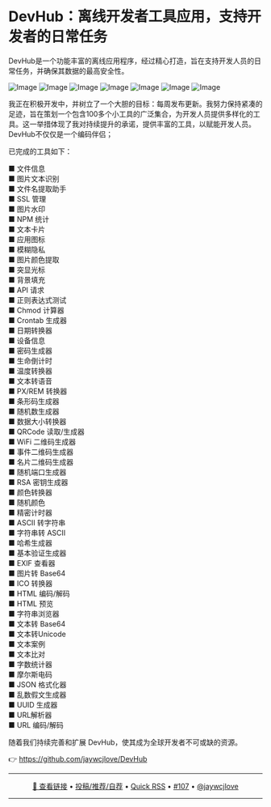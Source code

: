 DevHub：离线开发者工具应用，支持开发者的日常任务
===

DevHub是一个功能丰富的离线应用程序，经过精心打造，旨在支持开发人员的日常任务，并确保其数据的最高安全性。

![Image](https://github.com/user-attachments/assets/eff7b117-c4ef-4a25-a987-bdc4fdf233f9)
![Image](https://github.com/user-attachments/assets/ca3fe647-d75e-4bb6-8056-9a6b7680fb71)
![Image](https://github.com/user-attachments/assets/1f70e38c-0766-43ff-a5e8-a7d03d8526e7)
![Image](https://github.com/user-attachments/assets/75cc8586-aa99-423e-a55e-5152cbf08d98)
![Image](https://github.com/user-attachments/assets/e6072caa-a581-443e-b60f-04da5a64c86e)
![Image](https://github.com/user-attachments/assets/d6b92319-4cd1-4516-9e72-88b39899bb01)
![Image](https://github.com/user-attachments/assets/6df805a6-e75e-4f7b-860d-0ac35a8d249a)

我正在积极开发中，并树立了一个大胆的目标：每周发布更新。我努力保持紧凑的足迹，旨在策划一个包含100多个小工具的广泛集合，为开发人员提供多样化的工具。这一举措体现了我对持续提升的承诺，提供丰富的工具，以赋能开发人员。DevHub不仅仅是一个编码伴侣；

已完成的工具如下：

■ 文件信息  
■ 图片文本识别  
■ 文件名提取助手  
■ SSL 管理  
■ 图片水印  
■ NPM 统计  
■ 文本卡片  
■ 应用图标  
■ 模糊隐私  
■ 图片颜色提取  
■ 突显光标  
■ 背景填充  
■ API 请求  
■ 正则表达式测试  
■ Chmod 计算器  
■ Crontab 生成器  
■ 日期转换器  
■ 设备信息  
■ 密码生成器  
■ 生命倒计时  
■ 温度转换器  
■ 文本转语音  
■ PX/REM 转换器  
■ 条形码生成器  
■ 随机数生成器  
■ 数据大小转换器  
■ QRCode 读取/生成器  
■ WiFi 二维码生成器  
■ 事件二维码生成器  
■ 名片二维码生成器  
■ 随机端口生成器  
■ RSA 密钥生成器  
■ 颜色转换器  
■ 随机颜色  
■ 精密计时器  
■ ASCII 转字符串  
■ 字符串转 ASCII  
■ 哈希生成器  
■ 基本验证生成器  
■ EXIF 查看器  
■ 图片转 Base64  
■ ICO 转换器  
■ HTML 编码/解码  
■ HTML 预览  
■ 字符串浏览器  
■ 文本转 Base64  
■ 文本转Unicode  
■ 文本案例  
■ 文本比对  
■ 字数统计器  
■ 摩尔斯电码  
■ JSON 格式化器  
■ 乱数假文生成器  
■ UUID 生成器  
■ URL解析器  
■ URL 编码/解码  

随着我们持续完善和扩展 DevHub，使其成为全球开发者不可或缺的资源。

👉 https://github.com/jaywcjlove/DevHub

---

<p align="center">
<a href="https://github.com/jaywcjlove/DevHub" target="_blank">🔗 查看链接</a> • 
<a href="https://github.com/jaywcjlove/quick-rss/issues/new/choose" target="_blank">投稿/推荐/自荐</a> • 
<a href="https://wangchujiang.com/quick-rss/feeds/index.html" target="_blank">Quick RSS</a> • 
<a href="https://github.com/jaywcjlove/quick-rss/issues/107" target="_blank">#107</a> • 
<a href="https://github.com/jaywcjlove" target="_blank">@jaywcjlove</a>
</p>

---
    